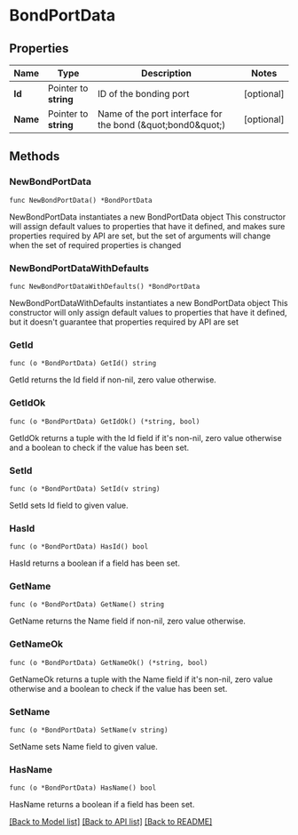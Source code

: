 # BondPortData

## Properties

Name | Type | Description | Notes
------------ | ------------- | ------------- | -------------
**Id** | Pointer to **string** | ID of the bonding port | [optional] 
**Name** | Pointer to **string** | Name of the port interface for the bond (\&quot;bond0\&quot;) | [optional] 

## Methods

### NewBondPortData

`func NewBondPortData() *BondPortData`

NewBondPortData instantiates a new BondPortData object
This constructor will assign default values to properties that have it defined,
and makes sure properties required by API are set, but the set of arguments
will change when the set of required properties is changed

### NewBondPortDataWithDefaults

`func NewBondPortDataWithDefaults() *BondPortData`

NewBondPortDataWithDefaults instantiates a new BondPortData object
This constructor will only assign default values to properties that have it defined,
but it doesn't guarantee that properties required by API are set

### GetId

`func (o *BondPortData) GetId() string`

GetId returns the Id field if non-nil, zero value otherwise.

### GetIdOk

`func (o *BondPortData) GetIdOk() (*string, bool)`

GetIdOk returns a tuple with the Id field if it's non-nil, zero value otherwise
and a boolean to check if the value has been set.

### SetId

`func (o *BondPortData) SetId(v string)`

SetId sets Id field to given value.

### HasId

`func (o *BondPortData) HasId() bool`

HasId returns a boolean if a field has been set.

### GetName

`func (o *BondPortData) GetName() string`

GetName returns the Name field if non-nil, zero value otherwise.

### GetNameOk

`func (o *BondPortData) GetNameOk() (*string, bool)`

GetNameOk returns a tuple with the Name field if it's non-nil, zero value otherwise
and a boolean to check if the value has been set.

### SetName

`func (o *BondPortData) SetName(v string)`

SetName sets Name field to given value.

### HasName

`func (o *BondPortData) HasName() bool`

HasName returns a boolean if a field has been set.


[[Back to Model list]](../README.md#documentation-for-models) [[Back to API list]](../README.md#documentation-for-api-endpoints) [[Back to README]](../README.md)


